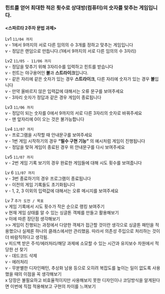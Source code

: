 ### **힌트를 얻어 최대한 적은 횟수로 상대방(컴퓨터)의 숫자를 맞추는 게임입니다.**


#### <스파르타 2주차 문법 과제>
Lv1 `11/04 까지`  
v    - 1에서 9까지의 서로 다른 임의의 수 3개를 정하고 맞추는 게임입니다  
v    - 정답은 랜덤으로 만듭니다.(1에서 9까지의 서로 다른 임의의 수 3자리)  
    
Lv2 `11/05 - 11/06 까지`  
v    - 정답을 맞추기 위해 3자리수를 입력하고 힌트를 받습니다  
v    - 힌트는 야구용어인 **볼**과 **스트라이크**입니다.  
v    - 같은 자리에 같은 숫자가 있는 경우 **스트라이크**, 다른 자리에 숫자가 있는 경우 **볼**입니다  
v    - 만약 올바르지 않은 입력값에 대해서는 오류 문구를 보여주세요  
v    - 3자리 숫자가 정답과 같은 경우 게임이 종료됩니다  
    
Lv3 `11/06 까지`  
v    - 정답이 되는 숫자를 0에서 9까지의 서로 다른 3자리의 숫자로 바꿔주세요  
v    - 맨 앞자리에 0이 오는 것은 불가능합니다  
            
Lv4 `11/07 까지`  
v    - 프로그램을 시작할 때 안내문구를 보여주세요  
v    - 1번 게임 시작하기의 경우 **“필수 구현 기능”** 의 예시처럼 게임이 진행됩니다  
v    - 정답을 맞혀 게임이 종료된 경우 위 안내문구를 다시 보여주세요  
    
Lv5 `11/07 까지`  
v    - 2번 게임 기록 보기의 경우 완료한 게임들에 대해 시도 횟수를 보여줍니다  
    
Lv 6 `11/07 까지`  
v    - 3번 종료하기의 경우 프로그램이 종료됩니다  
v    - 이전의 게임 기록들도 초기화됩니다  
v    - 1, 2, 3 이외의 입력값에 대해서는 오류 메시지를 보여주세요  

Lv 7 `추가 도전 / 목표`   
v    게임 기록에서 시도 횟수가 작은 순으로 랭킹 보여주기  
v    현재 게임 상태를 알 수 있는 싱글톤 객체를 만들고 활용해보기  
v        이에 따른 장단점 생각해보기  
\>> 게임이 진행되는 과정에서 다양한 객체가 접근할 것이란 생각으로 싱글톤 패턴을 적용했으나 실제론 하나의 클래스에서만 관리했음. 따라서 의존성 주입으로 처리하는 것이 더 바람직하다고 생각됨.  
v    피드백 받은 주석/에러처리/해당 과제에 소모할 수 있는 시간과 유지보수 차원에서 적당한 선 찾기  
v       - 데드코드 삭제  
v       - 에러처리  
v       - 무분별한 디자인패턴, 추상화 남용 등으로 오히려 복잡도를 높이는 일이 없도록 사용했을 때의 이점을 꼭 생각해보기  
x    당장은 불필요하고 비효율적이지만 사용해보지 못한 디자인이나 코딩방식을 알게된다면 이번에 직접 적용해보고 구현의 차이를 느껴보기
